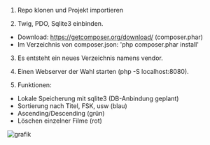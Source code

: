 1. Repo klonen und Projekt importieren

2. Twig, PDO, Sqlite3 einbinden.
 - Download: https://getcomposer.org/download/ (composer.phar)
 - Im Verzeichnis von composer.json: 'php composer.phar install'

3. Es entsteht ein neues Verzeichnis namens vendor.

4. Einen Webserver der Wahl starten (php -S localhost:8080).

5. Funktionen: 
 - Lokale Speicherung mit sqlite3 (DB-Anbindung geplant)
 - Sortierung nach Titel, FSK, usw (blau)
 - Ascending/Descending (grün)
 - Löschen einzelner Filme (rot)


![grafik](https://user-images.githubusercontent.com/91696552/212282124-96df63d5-94c0-4509-934f-7de447d494e6.png)

